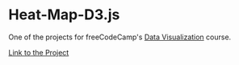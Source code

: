 # Heat-Map-D3.js
One of the projects for freeCodeCamp's [Data Visualization](https://www.freecodecamp.org/learn/data-visualization/#data-visualization-with-d3) course. 

[Link to the Project](https://codepen.io/brennaj001/full/KKbwVzM)
